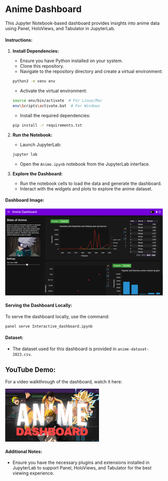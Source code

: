 # Anime Dashboard

This Jupyter Notebook-based dashboard provides insights into anime data using Panel, HoloViews, and Tabulator in JupyterLab.

#### Instructions:

1. **Install Dependencies:**
    - Ensure you have Python installed on your system.
    - Clone this repository.
    - Navigate to the repository directory and create a virtual environment:

    ```bash
    python3 -m venv env
    ```

    - Activate the virtual environment:

    ```bash
    source env/bin/activate  # For Linux/Mac
    env\Scripts\activate.bat  # For Windows
    ```

    - Install the required dependencies:

    ```bash
    pip install -r requirements.txt
    ```

2. **Run the Notebook:**
    - Launch JupyterLab:

    ```bash
    jupyter lab
    ```

    - Open the `Anime.ipynb` notebook from the JupyterLab interface.

3. **Explore the Dashboard:**
    - Run the notebook cells to load the data and generate the dashboard.
    - Interact with the widgets and plots to explore the anime dataset.

#### Dashboard Image:

![Anime Dashboard](Dashboard.png)

#### Serving the Dashboard Locally:

To serve the dashboard locally, use the command:

```bash
panel serve Interactive_dashboard.ipynb
```

#### Dataset:

- The dataset used for this dashboard is provided in `anime-dataset-2023.csv`.

## YouTube Demo:

For a video walkthrough of the dashboard, watch it here:

<a href="[https://www.youtube.com/watch?v=example_link](https://youtu.be/-T31Thgfz-k?si=cUWNCUy3EIDFjv0k)">
    <img src="THUMBNAIL.png" alt="Anime Dashboard YouTube Demo" style="width: 300px; height: auto;">
</a>



#### Additional Notes:

- Ensure you have the necessary plugins and extensions installed in JupyterLab to support Panel, HoloViews, and Tabulator for the best viewing experience.
